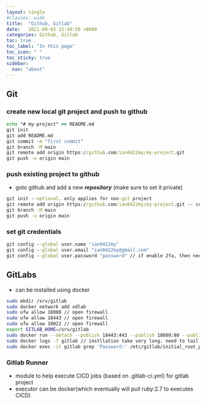 ```yaml
---
layout: single
#classes: wide
title:  "Github, Gitlab"
date:   2021-09-03 15:49:50 +0800
categories: Github, Gitlab
toc: true
toc_label: "In this page"
toc_icon: " "
toc_sticky: true
sidebar:
  nav: "about"
---
```


## Git

### create new local git project and push to github

```cmd
echo "# my-project" >> README.md
git init
git add README.md
git commit -m "first commit"
git branch -M main
git remote add origin https://github.com/ian0422my/my-project.git
git push -u origin main
```

### push existing project to github

* goto github and add a new ***repository*** (make sure to set it private)

```cmd
git init --optional. only applies for non-git project
git remote add origin https://github.com/ian0422my/my-project.git -- confirm the changes by checking .git/config; modify the url manually if changes does not take effect
git branch -M main
git push -u origin main
```

### set git credentials

```cmd
git config --global user.name "ian0422my"
git config --global user.email "ian0422my@gmail.com"
git config --global user.password "password" // if enable 2fa, then need to create personal access token
```

## GitLabs

* can be installed using docker

```sh
sudo mkdir /srv/gitlab
sudo docker network add xdlab
sudo ufw allow 18080 // open firewall
sudo ufw allow 18443 // open firewall
sudo ufw allow 18022 // open firewall
export GITLAB_HOME=/srv/gitlab
sudo docker run --detach --publish 18443:443 --publish 18080:80 --publish 18022:22 --name gitlab --restart always --volume $GITLAB_HOME/config:/etc/gitlab --volume $GITLAB_HOME/logs:/var/log/gitlab --volume $GITLAB_HOME/data:/var/opt/gitlab --shm-size 256m --network myxdlab gitlab/gitlab-ee:latest 
sudo docker logs -f gitlab // instllation take very long. need to tail
sudo docker exec -it gitlab grep 'Password:' /etc/gitlab/initial_root_password // hVLQaMMYhI8SwXMKHx9pIAXAs9xwkXUGhCsg9Y7rVQY=
```

### Gitlab Runner

* module to help execute CICD jobs (based on .gitlab-ci.yml) for gitlab project
* executor can be docker(which eventually will pull ruby:2.7 to executes CICD)
